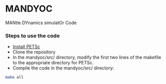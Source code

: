 # MANDYOC #

MANtle DYnamics simulatOr Code

### Steps to use the code ###

* [Install PETSc](https://www.mcs.anl.gov/petsc/)
* Clone the repository
* In the mandyoc/src/ directory, modify the first two lines of the makefile to the appropriate directory for PETSc.
* Compile the code in the mandyoc/src/ directory:
```bash
make all 
```
